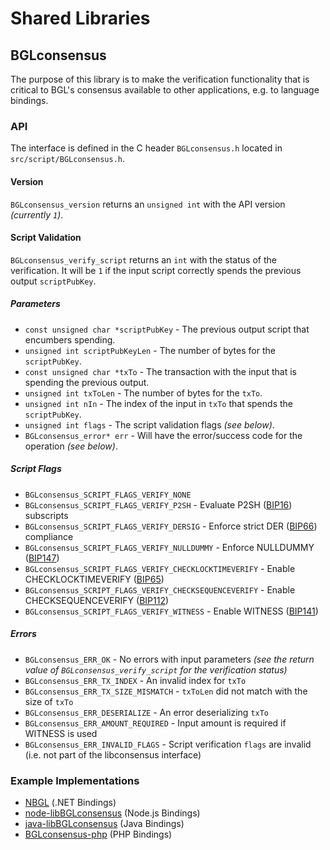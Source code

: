 Shared Libraries
================

## BGLconsensus

The purpose of this library is to make the verification functionality that is critical to BGL's consensus available to other applications, e.g. to language bindings.

### API

The interface is defined in the C header `BGLconsensus.h` located in `src/script/BGLconsensus.h`.

#### Version

`BGLconsensus_version` returns an `unsigned int` with the API version *(currently `1`)*.

#### Script Validation

`BGLconsensus_verify_script` returns an `int` with the status of the verification. It will be `1` if the input script correctly spends the previous output `scriptPubKey`.

##### Parameters
- `const unsigned char *scriptPubKey` - The previous output script that encumbers spending.
- `unsigned int scriptPubKeyLen` - The number of bytes for the `scriptPubKey`.
- `const unsigned char *txTo` - The transaction with the input that is spending the previous output.
- `unsigned int txToLen` - The number of bytes for the `txTo`.
- `unsigned int nIn` - The index of the input in `txTo` that spends the `scriptPubKey`.
- `unsigned int flags` - The script validation flags *(see below)*.
- `BGLconsensus_error* err` - Will have the error/success code for the operation *(see below)*.

##### Script Flags
- `BGLconsensus_SCRIPT_FLAGS_VERIFY_NONE`
- `BGLconsensus_SCRIPT_FLAGS_VERIFY_P2SH` - Evaluate P2SH ([BIP16](https://github.com/BGL/bips/blob/master/bip-0016.mediawiki)) subscripts
- `BGLconsensus_SCRIPT_FLAGS_VERIFY_DERSIG` - Enforce strict DER ([BIP66](https://github.com/BGL/bips/blob/master/bip-0066.mediawiki)) compliance
- `BGLconsensus_SCRIPT_FLAGS_VERIFY_NULLDUMMY` - Enforce NULLDUMMY ([BIP147](https://github.com/BGL/bips/blob/master/bip-0147.mediawiki))
- `BGLconsensus_SCRIPT_FLAGS_VERIFY_CHECKLOCKTIMEVERIFY` - Enable CHECKLOCKTIMEVERIFY ([BIP65](https://github.com/BGL/bips/blob/master/bip-0065.mediawiki))
- `BGLconsensus_SCRIPT_FLAGS_VERIFY_CHECKSEQUENCEVERIFY` - Enable CHECKSEQUENCEVERIFY ([BIP112](https://github.com/BGL/bips/blob/master/bip-0112.mediawiki))
- `BGLconsensus_SCRIPT_FLAGS_VERIFY_WITNESS` - Enable WITNESS ([BIP141](https://github.com/BGL/bips/blob/master/bip-0141.mediawiki))

##### Errors
- `BGLconsensus_ERR_OK` - No errors with input parameters *(see the return value of `BGLconsensus_verify_script` for the verification status)*
- `BGLconsensus_ERR_TX_INDEX` - An invalid index for `txTo`
- `BGLconsensus_ERR_TX_SIZE_MISMATCH` - `txToLen` did not match with the size of `txTo`
- `BGLconsensus_ERR_DESERIALIZE` - An error deserializing `txTo`
- `BGLconsensus_ERR_AMOUNT_REQUIRED` - Input amount is required if WITNESS is used
- `BGLconsensus_ERR_INVALID_FLAGS` - Script verification `flags` are invalid (i.e. not part of the libconsensus interface)

### Example Implementations
- [NBGL](https://github.com/NicolasDorier/NBGL/blob/master/NBGL/Script.cs#L814) (.NET Bindings)
- [node-libBGLconsensus](https://github.com/bitpay/node-libBGLconsensus) (Node.js Bindings)
- [java-libBGLconsensus](https://github.com/dexX7/java-libBGLconsensus) (Java Bindings)
- [BGLconsensus-php](https://github.com/Bit-Wasp/BGLconsensus-php) (PHP Bindings)

